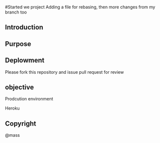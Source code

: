 #Started we project
Adding a file for rebasing, then more changes from my branch too
## Introduction

## Purpose


## Deplowment

Please fork this repository and issue pull request for review
## objective

Prodcution environment

Heroku

## Copyright

@mass

